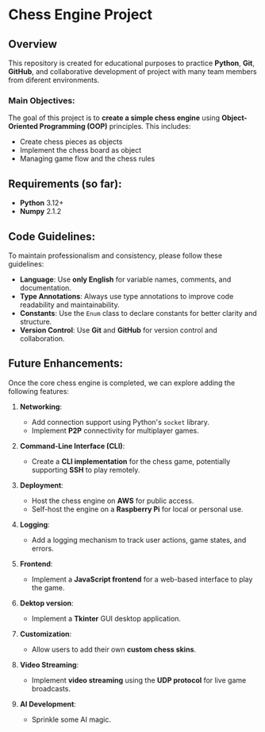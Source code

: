 # Chess Engine Project

## Overview
This repository is created for educational purposes to practice **Python**, **Git**, **GitHub**, and collaborative development of project with many team members from diferent environments.

### Main Objectives:
The goal of this project is to **create a simple chess engine** using **Object-Oriented Programming (OOP)** principles. This includes:
- Create chess pieces as objects
- Implement the chess board as object
- Managing game flow and the chess rules

## Requirements (so far):

- **Python** 3.12+
- **Numpy** 2.1.2

## Code Guidelines:

To maintain professionalism and consistency, please follow these guidelines:

- **Language**: Use **only English** for variable names, comments, and documentation.
- **Type Annotations**: Always use type annotations to improve code readability and maintainability.
- **Constants**: Use the `Enum` class to declare constants for better clarity and structure.
- **Version Control**: Use **Git** and **GitHub** for version control and collaboration.

## Future Enhancements:

Once the core chess engine is completed, we can explore adding the following features:

1. **Networking**:
   - Add connection support using Python's `socket` library.
   - Implement **P2P** connectivity for multiplayer games.
   
2. **Command-Line Interface (CLI)**:
   - Create a **CLI implementation** for the chess game, potentially supporting **SSH** to play remotely.

3. **Deployment**:
   - Host the chess engine on **AWS** for public access.
   - Self-host the engine on a **Raspberry Pi** for local or personal use.

4. **Logging**:
   - Add a logging mechanism to track user actions, game states, and errors.

5. **Frontend**:
   - Implement a **JavaScript frontend** for a web-based interface to play the game.
     
6. **Dektop version**:
   - Implement a **Tkinter** GUI desktop application.
     
7. **Customization**:
   - Allow users to add their own **custom chess skins**.

8. **Video Streaming**:
   - Implement **video streaming** using the **UDP protocol** for live game broadcasts.

9. **AI Development**:
   - Sprinkle some AI magic.
